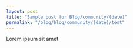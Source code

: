 ```yaml
---
layout: post
title: "Sample post for Blog/community/(date)"
permalink: "/blog/blog/community/(date)/test"
---
```

Lorem ipsum sit amet
